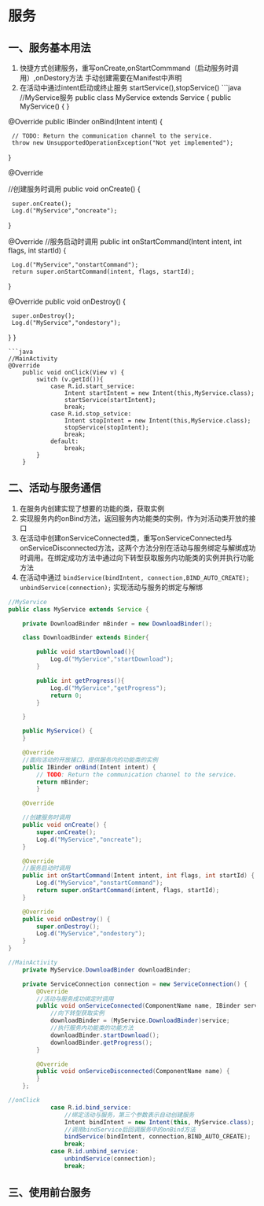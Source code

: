 # 服务

## 一、服务基本用法

1. 快捷方式创建服务，重写onCreate,onStartCommmand（启动服务时调用）,onDestory方法 手动创建需要在Manifest中声明
2. 在活动中通过intent启动或终止服务 startService(),stopService() ```java //MyService服务 public class MyService extends Service { public MyService() { }

  @Override public IBinder onBind(Intent intent) {

  ```
   // TODO: Return the communication channel to the service.
   throw new UnsupportedOperationException("Not yet implemented");
  ```

  }

  @Override

  //创建服务时调用 public void onCreate() {

  ```
   super.onCreate();
   Log.d("MyService","oncreate");
  ```

  }

  @Override //服务启动时调用 public int onStartCommand(Intent intent, int flags, int startId) {

  ```
   Log.d("MyService","onstartCommand");
   return super.onStartCommand(intent, flags, startId);
  ```

  }

  @Override public void onDestroy() {

  ```
   super.onDestroy();
   Log.d("MyService","ondestory");
  ```

  } }

````
```java
//MainActivity
@Override
    public void onClick(View v) {
        switch (v.getId()){
            case R.id.start_service:
                Intent startIntent = new Intent(this,MyService.class);
                startService(startIntent);
                break;
            case R.id.stop_setvice:
                Intent stopIntent = new Intent(this,MyService.class);
                stopService(stopIntent);
                break;
            default:
                break;
        }
    }
````

## 二、活动与服务通信

1. 在服务内创建实现了想要的功能的类，获取实例
2. 实现服务内的onBind方法，返回服务内功能类的实例，作为对活动类开放的接口
3. 在活动中创建onServiceConnected类，重写onServiceConnected与onServiceDisconnected方法，这两个方法分别在活动与服务绑定与解绑成功时调用。在绑定成功方法中通过向下转型获取服务内功能类的实例并执行功能方法
4. 在活动中通过 `bindService(bindIntent, connection,BIND_AUTO_CREATE);` `unbindService(connection);` 实现活动与服务的绑定与解绑

```java
//MyService
public class MyService extends Service {

    private DownloadBinder mBinder = new DownloadBinder();

    class DownloadBinder extends Binder{

        public void startDownload(){
            Log.d("MyService","startDownload");
        }

        public int getProgress(){
            Log.d("MyService","getProgress");
            return 0;
        }

    }

    public MyService() {
    }

    @Override
    //面向活动的开放接口，提供服务内的功能类的实例
    public IBinder onBind(Intent intent) {
        // TODO: Return the communication channel to the service.
        return mBinder;
        }

    @Override

    //创建服务时调用
    public void onCreate() {
        super.onCreate();
        Log.d("MyService","oncreate");
    }

    @Override
    //服务启动时调用
    public int onStartCommand(Intent intent, int flags, int startId) {
        Log.d("MyService","onstartCommand");
        return super.onStartCommand(intent, flags, startId);
    }

    @Override
    public void onDestroy() {
        super.onDestroy();
        Log.d("MyService","ondestory");
    }
}
```

```java
//MainActivity
    private MyService.DownloadBinder downloadBinder;

    private ServiceConnection connection = new ServiceConnection() {
        @Override
        //活动与服务成功绑定时调用
        public void onServiceConnected(ComponentName name, IBinder service) {
            //向下转型获取实例
            downloadBinder = (MyService.DownloadBinder)service;
            //执行服务内功能类的功能方法
            downloadBinder.startDownload();
            downloadBinder.getProgress();
        }

        @Override
        public void onServiceDisconnected(ComponentName name) {
        }
    };
```

```java
//onClick
            case R.id.bind_service:
                //绑定活动与服务，第三个参数表示自动创建服务
                Intent bindIntent = new Intent(this, MyService.class);
                //调用bindService后回调服务中的onBind方法
                bindService(bindIntent, connection,BIND_AUTO_CREATE);
                break;
            case R.id.unbind_service:
                unbindService(connection);
                break;
```

## 三、使用前台服务

